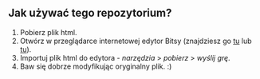 ## Jak używać tego repozytorium?
1. Pobierz plik html.
2. Otwórz w przeglądarce internetowej edytor Bitsy (znajdziesz go [tu](http://ledoux.io/bitsy/editor.html) lub [tu](https://ledoux.itch.io/bitsy)).
3. Importuj plik html do edytora - *narzędzia* > *pobierz* > *wyślij grę*.
4. Baw się dobrze modyfikując oryginalny plik. :)
